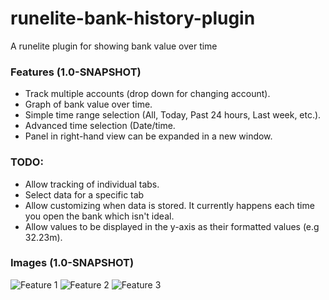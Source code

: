 
# runelite-bank-history-plugin
A runelite plugin for showing bank value over time

### Features (1.0-SNAPSHOT)
- Track multiple accounts (drop down for changing account).
- Graph of bank value over time.
- Simple time range selection (All, Today, Past 24 hours, Last week, etc.).
- Advanced time selection (Date/time.
- Panel in right-hand view can be expanded in a new window.

### TODO:
- Allow tracking of individual tabs.
- Select data for a specific tab
- Allow customizing when data is stored. It currently happens each time you open
the bank which isn't ideal.
- Allow values to be displayed in the y-axis as their formatted values (e.g 32.23m).

### Images (1.0-SNAPSHOT)
![Feature 1](https://raw.githubusercontent.com/AdrianLeeElder/runelite-bank-history-plugin/master/images/image1.JPG)
![Feature 2](https://raw.githubusercontent.com/AdrianLeeElder/runelite-bank-history-plugin/master/images/image2.JPG)
![Feature 3](https://raw.githubusercontent.com/AdrianLeeElder/runelite-bank-history-plugin/master/images/image3.JPG)
